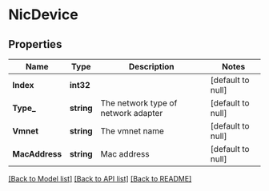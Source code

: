 # NicDevice

## Properties
Name | Type | Description | Notes
------------ | ------------- | ------------- | -------------
**Index** | **int32** |  | [default to null]
**Type_** | **string** | The network type of network adapter | [default to null]
**Vmnet** | **string** | The vmnet name | [default to null]
**MacAddress** | **string** | Mac address | [default to null]

[[Back to Model list]](../README.md#documentation-for-models) [[Back to API list]](../README.md#documentation-for-api-endpoints) [[Back to README]](../README.md)

